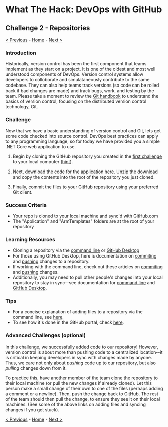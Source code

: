 # What The Hack: DevOps with GitHub

## Challenge 2 - Repositories

[< Previous](challenge01.md) - [Home](../readme.md) - [Next >](challenge03.md)

### Introduction

Historically, version control has been the first component that teams implement as they start on a project. It is one of the oldest and most well understood components of DevOps. Version control systems allow developers to colloborate and simulataneously contribute to the same codebase. They can also help teams track versions (so code can be rolled back if bad changes are made) and track bugs, work, and testing by the team. Please take a moment to review the [Git handbook](https://guides.github.com/introduction/git-handbook/) to understand the basics of version control, focusing on the distributed version control technology, Git.

### Challenge

Now that we have a basic understanding of version control and Git, lets get some code checked into source control. DevOps best practices can apply to any programming language, so for today we have provided you a simple .NET Core web application to use.

1. Begin by cloning the GitHub repository you created in the [first challenge](challenge01.md) to your local computer ([hint](https://help.github.com/en/articles/cloning-a-repository)).

2. Next, download the code for the application [here](https://github.com/OCPDemos/WhatTheHack/blob/027-DevOps-with-GitHub/027-DevOpsWithGitHub/Student/Code.zip). Unzip the download and copy the contents into the root of the repository you just cloned.

3. Finally, commit the files to your GitHub repository using your preferred Git client.

### Success Criteria

- Your repo is cloned to your local machine and sync'd with GitHub.com
- The "Application" and "ArmTemplates" folders are at the root of your repository

### Learning Resources

- Cloning a repository via the [command line](https://docs.github.com/en/github/creating-cloning-and-archiving-repositories/cloning-a-repository) or [GitHub Desktop](https://docs.github.com/en/desktop/contributing-and-collaborating-using-github-desktop/cloning-a-repository-from-github-to-github-desktop)
- For those using GitHub Desktop, here is documentation on [commiting](https://docs.github.com/en/desktop/contributing-and-collaborating-using-github-desktop/committing-and-reviewing-changes-to-your-project) and [pushing](https://docs.github.com/en/desktop/contributing-and-collaborating-using-github-desktop/pushing-changes-to-github) changes to a repository.
- If working with the command line, check out these articles on [commiting](https://docs.github.com/en/github/committing-changes-to-your-project/creating-and-editing-commits) and [pushing](https://docs.github.com/en/github/using-git/pushing-commits-to-a-remote-repository) changes.
- Additionally, you may need to pull other people's changes into your local repository to stay in sync--see documentation for [command line](https://docs.github.com/en/github/using-git/getting-changes-from-a-remote-repository) and [GitHub Desktop](https://docs.github.com/en/desktop/contributing-and-collaborating-using-github-desktop/keeping-your-local-repository-in-sync-with-github).

### Tips

- For a concise explanation of adding files to a repository via the command line, see [here](https://docs.github.com/en/github/managing-files-in-a-repository/adding-a-file-to-a-repository-using-the-command-line). 
- To see how it's done in the GitHub portal, check [here](https://docs.github.com/en/github/managing-files-in-a-repository/managing-files-on-github). 

### Advanced Challenges (optional)

In this challenge, we successfully added code to our repository! However, version control is about more than pushing code to a centralized location--it is critical in keeping developers in sync with changes made by anyone. Thus, we care not only about *pushing* code up to our repository, but also *pulling* changes down from it. 

To practice this, have another member of the team clone the repository to their local machine (or pull the new changes if already cloned). Let this person make a small change of their own to one of the files (perhaps adding a comment or a newline). Then, push the change back to GitHub. The rest of the team should then pull the change, to ensure they see it on their local machines. (See some of the above links on adding files and syncing changes if you get stuck). 

[< Previous](challenge01.md) - [Home](../readme.md) - [Next >](challenge03.md)
